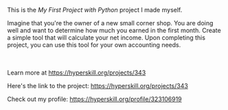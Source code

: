 This is the *My First Project with Python* project I made myself.


<p>Imagine that you're the owner of a new small corner shop. You are doing well and want to determine how much you earned in the first month. Create a simple tool that will calculate your net income. Upon completing this project, you can use this tool for your own accounting needs.</p><br/><br/>Learn more at <a href="https://hyperskill.org/projects/343?utm_source=ide&utm_medium=ide&utm_campaign=ide&utm_content=project-card">https://hyperskill.org/projects/343</a>

Here's the link to the project: https://hyperskill.org/projects/343

Check out my profile: https://hyperskill.org/profile/323106919